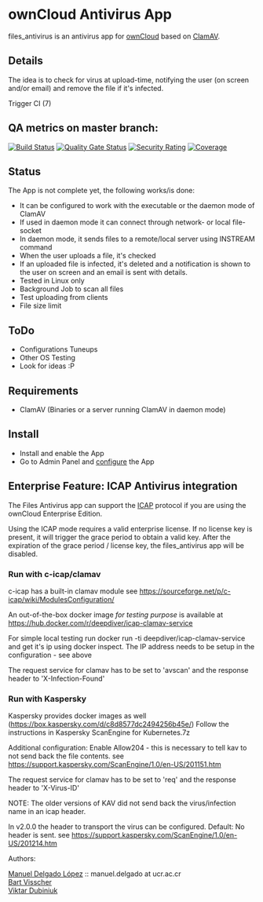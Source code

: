 # ownCloud Antivirus App   

files_antivirus is an antivirus app for [ownCloud](https://github.com/owncloud) based on [ClamAV](http://www.clamav.net).

## Details

The idea is to check for virus at upload-time, notifying the user (on screen and/or email) and
remove the file if it's infected.

Trigger CI (7)

## QA metrics on master branch:

[![Build Status](https://drone.owncloud.com/api/badges/owncloud/files_antivirus/status.svg?branch=master)](https://drone.owncloud.com/owncloud/files_antivirus)
[![Quality Gate Status](https://sonarcloud.io/api/project_badges/measure?project=owncloud_files_antivirus&metric=alert_status)](https://sonarcloud.io/dashboard?id=owncloud_files_antivirus)
[![Security Rating](https://sonarcloud.io/api/project_badges/measure?project=owncloud_files_antivirus&metric=security_rating)](https://sonarcloud.io/dashboard?id=owncloud_files_antivirus)
[![Coverage](https://sonarcloud.io/api/project_badges/measure?project=owncloud_files_antivirus&metric=coverage)](https://sonarcloud.io/dashboard?id=owncloud_files_antivirus)

## Status

The App is not complete yet, the following works/is done:
* It can be configured to work with the executable or the daemon mode of ClamAV
* If used in daemon mode it can connect through network- or local file-socket
* In daemon mode, it sends files to a remote/local server using INSTREAM command
* When the user uploads a file, it's checked
* If an uploaded file is infected, it's deleted and a notification is shown to the user on screen and an email is sent with details.
* Tested in Linux only
* Background Job to scan all files
* Test uploading from clients
* File size limit

## ToDo

* Configurations Tuneups
* Other OS Testing
* Look for ideas :P

## Requirements

* ClamAV (Binaries or a server running ClamAV in daemon mode)


## Install

* Install and enable the App
* Go to Admin Panel and [configure](https://doc.owncloud.org/server/10.0/admin_manual/configuration/server/antivirus_configuration.html) the App

## Enterprise Feature: ICAP Antivirus integration

The Files Antivirus app can support the [ICAP](https://tools.ietf.org/html/rfc3507) protocol if you are using the ownCloud Enterprise Edition.

Using the ICAP mode requires a valid enterprise license. If no license key is present, it will trigger the grace period to obtain a valid key.
After the expiration of the grace period / license key, the files_antivirus app will be disabled.

### Run with c-icap/clamav

c-icap has a built-in clamav module see https://sourceforge.net/p/c-icap/wiki/ModulesConfiguration/

An out-of-the-box docker image  _for testing purpose_ is available at https://hub.docker.com/r/deepdiver/icap-clamav-service

For simple local testing run docker run -ti deepdiver/icap-clamav-service and get it's ip using docker inspect.
The IP address needs to be setup in the configuration - see above

The request service for clamav has to be set to 'avscan' and the response header to 'X-Infection-Found'


### Run with Kaspersky

Kaspersky provides docker images as well (https://box.kaspersky.com/d/c8d8577dc2494256b45e/)
Follow the instructions in Kaspersky ScanEngine for Kubernetes.7z

Additional configuration: 
Enable Allow204 - this is necessary to tell kav to not send back the file contents.
see https://support.kaspersky.com/ScanEngine/1.0/en-US/201151.htm

The request service for clamav has to be set to 'req' and the response header to 'X-Virus-ID'


NOTE: The older versions of KAV did not send back the virus/infection name in an icap header.

In v2.0.0 the header to transport the virus can be configured. Default: No header is sent.
see https://support.kaspersky.com/ScanEngine/1.0/en-US/201214.htm

Authors:

[Manuel Delgado López](https://github.com/valarauco/) :: manuel.delgado at ucr.ac.cr  
[Bart Visscher](https://github.com/bartv2/)  
[Viktar Dubiniuk](https://github.com/vicdeo/)
